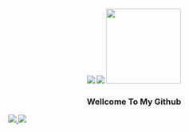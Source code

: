 <h4 align="center"> <img src="https://raw.githubusercontent.com/InYourG00D1/InYourG00D1/main/rikka-dance.gif"> <img src="https://raw.githubusercontent.com/InYourG00D1/InYourG00D1/main/anime-kitty.gif"> <img src="https://raw.githubusercontent.com/InYourG00D1/InYourG00D1/main/tenor (1).gif" width="150"> </h4>
<h3 align="center"> Wellcome To My Github </h3>

<a href="https://github.com/InYourG00D1">
         <img src="https://img.shields.io/github/followers/InYourG00D1?label=InYourG00D1&style=social"> <a href="https://github.com/InYourG00D1">
          <img src="https://img.shields.io/github/stars/InYourG00D1?style=social">
